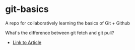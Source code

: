 # git-basics
A repo for collaboratively learning the basics of Git + Github


What's the difference between git fetch and git pull?
* [Link to Article](https://www.git-tower.com/learn/git/faq/difference-between-git-fetch-git-pull)
